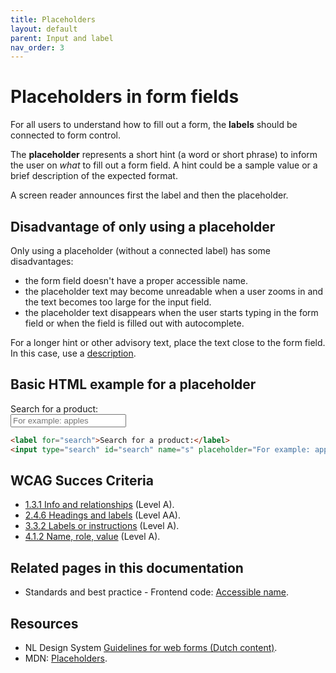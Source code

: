 ```yaml
---
title: Placeholders
layout: default
parent: Input and label
nav_order: 3
---
```


# Placeholders in form fields

For all users to understand how to fill out a form, the **labels** should be connected to form control.

The **placeholder** represents a short hint (a word or short phrase) to inform the user on _what_ to fill out a form field. A hint could be a sample value or a brief description of the expected format.

A screen reader announces first the label and then the placeholder.

## Disadvantage of only using a placeholder
Only using a placeholder (without a connected label) has some disadvantages:
- the form field doesn't have a proper accessible name.
- the placeholder text may become unreadable when a user zooms in and the text becomes too large for the input field.
- the placeholder text disappears when the user starts typing in the form field or when the field is filled out with autocomplete.

For a longer hint or other advisory text, place the text close to the form field.
In this case, use a [description]({{site.baseurl}}/docs/topics/forms/descriptions/).

## Basic HTML example for a placeholder

<label for="search2">Search for a product:</label>  
<input type="search" id="search2" name="s" placeholder="For example: apples">

```html
<label for="search">Search for a product:</label>
<input type="search" id="search" name="s" placeholder="For example: apples">
```

## WCAG Succes Criteria

- [1.3.1 Info and relationships](https://www.w3.org/WAI/WCAG22/quickref/#info-and-relationships) (Level A).
- [2.4.6 Headings and labels](https://www.w3.org/WAI/WCAG22/quickref/#headings-and-labels) (Level AA).
- [3.3.2 Labels or instructions](https://www.w3.org/WAI/WCAG22/quickref/#labels-or-instructions) (Level A).
- [4.1.2 Name, role, value](https://www.w3.org/WAI/WCAG22/quickref/#labels-or-instructions) (Level A).

## Related pages in this documentation

- Standards and best practice - Frontend code: [Accessible name]({{site.baseurl}}/docs/topics/code/accessible-name/).


## Resources

- NL Design System [Guidelines for web forms (Dutch content)](https://nldesignsystem.nl/richtlijnen/formulieren/).
- MDN: [Placeholders](https://developer.mozilla.org/en-US/docs/Web/HTML/Reference/Attributes/placeholder).
